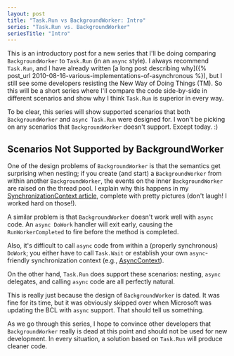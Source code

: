 ```yaml
---
layout: post
title: "Task.Run vs BackgroundWorker: Intro"
series: "Task.Run vs. BackgroundWorker"
seriesTitle: "Intro"
---
```

This is an introductory post for a new series that I'll be doing comparing `BackgroundWorker` to `Task.Run` (in an `async` style). I always recommend `Task.Run`, and I have already written [a long post describing why]({% post_url 2010-08-16-various-implementations-of-asynchronous %}), but I still see some developers resisting the New Way of Doing Things (TM). So this will be a short series where I'll compare the code side-by-side in different scenarios and show why I think `Task.Run` is superior in every way.

To be clear, this series will show supported scenarios that both `BackgroundWorker` and `async Task.Run` were designed for. I won't be picking on any scenarios that `BackgroundWorker` doesn't support. Except today. :)

## Scenarios Not Supported by BackgroundWorker

One of the design problems of `BackgroundWorker` is that the semantics get surprising when nesting; if you create (and start) a `BackgroundWorker` from within another `BackgroundWorker`, the events on the inner `BackgroundWorker` are raised on the thread pool. I explain why this happens in my [SynchronizationContext article](http://msdn.microsoft.com/en-us/magazine/gg598924.aspx?WT.mc_id=DT-MVP-5000058), complete with pretty pictures (don't laugh! I worked hard on those!).

A similar problem is that `BackgroundWorker` doesn't work well with `async` code. An `async DoWork` handler will exit early, causing the `RunWorkerCompleted` to fire before the method is completed.

Also, it's difficult to call `async` code from within a (properly synchronous) `DoWork`; you either have to call `Task.Wait` or establish your own `async`-friendly synchronization context (e.g., [AsyncContext](https://nitoasyncex.codeplex.com/wikipage?title=AsyncContext)).

On the other hand, `Task.Run` does support these scenarios: nesting, `async` delegates, and calling `async` code are all perfectly natural.

This is really just because the design of `BackgroundWorker` is dated. It was fine for its time, but it was obviously skipped over when Microsoft was updating the BCL with `async` support. That should tell us something.

As we go through this series, I hope to convince other developers that `BackgroundWorker` really is dead at this point and should not be used for new development. In every situation, a solution based on `Task.Run` will produce cleaner code.


